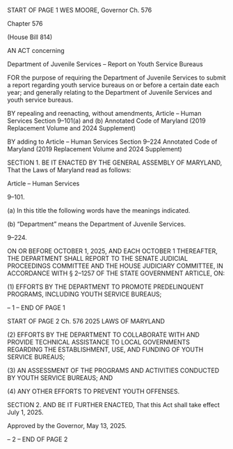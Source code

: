 START OF PAGE 1
WES MOORE, Governor Ch. 576

Chapter 576

(House Bill 814)

AN ACT concerning

Department of Juvenile Services – Report on Youth Service Bureaus

FOR the purpose of requiring the Department of Juvenile Services to submit a report
regarding youth service bureaus on or before a certain date each year; and generally
relating to the Department of Juvenile Services and youth service bureaus.

BY repealing and reenacting, without amendments,
Article – Human Services
Section 9–101(a) and (b)
Annotated Code of Maryland
(2019 Replacement Volume and 2024 Supplement)

BY adding to
Article – Human Services
Section 9–224
Annotated Code of Maryland
(2019 Replacement Volume and 2024 Supplement)

SECTION 1. BE IT ENACTED BY THE GENERAL ASSEMBLY OF MARYLAND,
That the Laws of Maryland read as follows:

Article – Human Services

9–101.

(a) In this title the following words have the meanings indicated.

(b) “Department” means the Department of Juvenile Services.

9–224.

ON OR BEFORE OCTOBER 1, 2025, AND EACH OCTOBER 1 THEREAFTER, THE
DEPARTMENT SHALL REPORT TO THE SENATE JUDICIAL PROCEEDINGS
COMMITTEE AND THE HOUSE JUDICIARY COMMITTEE, IN ACCORDANCE WITH §
2–1257 OF THE STATE GOVERNMENT ARTICLE, ON:

(1) EFFORTS BY THE DEPARTMENT TO PROMOTE PREDELINQUENT
PROGRAMS, INCLUDING YOUTH SERVICE BUREAUS;

– 1 –
END OF PAGE 1

START OF PAGE 2
Ch. 576 2025 LAWS OF MARYLAND

(2) EFFORTS BY THE DEPARTMENT TO COLLABORATE WITH AND
PROVIDE TECHNICAL ASSISTANCE TO LOCAL GOVERNMENTS REGARDING THE
ESTABLISHMENT, USE, AND FUNDING OF YOUTH SERVICE BUREAUS;

(3) AN ASSESSMENT OF THE PROGRAMS AND ACTIVITIES CONDUCTED
BY YOUTH SERVICE BUREAUS; AND

(4) ANY OTHER EFFORTS TO PREVENT YOUTH OFFENSES.

SECTION 2. AND BE IT FURTHER ENACTED, That this Act shall take effect July
1, 2025.

Approved by the Governor, May 13, 2025.

– 2 –
END OF PAGE 2